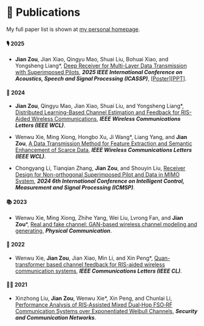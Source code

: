 # 📝 Publications 

My full paper list is shown at [my personal homepage](https://zoujian310.github.io/).
#### 🎙 2025
 - **Jian Zou**, Jian Xiao, Qingyu Mao, Shuai Liu, Bohuai Xiao, and Yongsheng Liang*, [Deep Receiver for Multi-Layer Data Transmission with Superimposed Pilots](https://ieeexplore.ieee.org/document/10890516), **<i>2025 IEEE International Conference on Acoustics, Speech and Signal Processing (ICASSP)</i>**, [<a target="_blank" href="./images/ICASSP 2025-Poster - New.pdf" >Poster</a>][<a target="_blank" href="./images/ICASSP 2025 - ppt.pdf" >PPT</a>].

#### 👄 2024
 - **Jian Zou**, Qingyu Mao, Jian Xiao, Shuai Liu, and Yongsheng Liang*, [Distributed Learning-Based Channel Estimation and Feedback for RIS-Aided Wireless Communications](https://doi.org/10.1109/LWC.2024.3509612), **<i>IEEE Wireless Communications Letters (IEEE WCL)</i>**.

- Wenwu Xie, Ming Xiong, Hongbo Xu, Ji Wang*, Liang Yang, and **Jian Zou**, [A Data Transmission Method for Feature Extraction and Semantic Enhancement of Scarce Data](https://doi.org/10.1109/LWC.2024.3510722), **<i>IEEE Wireless Communications Letters (IEEE WCL)</i>**.

- Chongyang Li, Tianqian Zhang, **Jian Zou**, and Shouyin Liu, [Receiver Design for Non-orthogonal Superimposed Pilot and Data in MIMO System](https://ieeexplore.ieee.org/document/10866926), **<i>2024 6th International Conference on Intelligent Control, Measurement and Signal Processing (ICMSP)</i>**.
 
#### 📚 2023
- Wenwu Xie, Ming Xiong, Zhihe Yang, Wei Liu, Lvrong Fan, and **Jian Zou***, [Real and fake channel: GAN-based wireless channel modeling and generating](https://www.sciencedirect.com/science/article/abs/pii/S1874490723002173), **<i>Physical Communication</i>**.

#### 🎼 2022
- Wenwu Xie, **Jian Zou**, Jian Xiao, Min Li, and Xin Peng*, [Quan-transformer based channel feedback for RIS-aided wireless communication systems](https://ieeexplore.ieee.org/document/9856664), **<i>IEEE Communications Letters (IEEE CL)</i>**.

#### 🧑‍🎨 2021
- Xinzhong Liu, **Jian Zou**, Wenwu Xie*, Xin Peng, and Chunlai Li, [Performance Analysis of RIS‐Assisted Mixed Dual‐Hop FSO‐RF Communication Systems over Exponentiated Weibull Channels](https://doi.org/10.1155/2021/9273373), **<i>Security and Communication Networks</i>**.